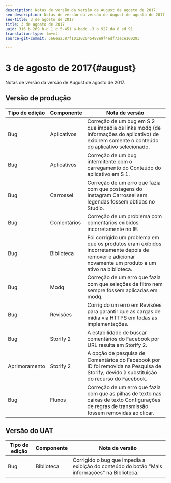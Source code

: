 ```yaml
---
description: Notas de versão da versão de August de agosto de 2017.
seo-description: Notas de versão da versão de August de agosto de 2017.
seo-title: 3 de agosto de 2017
title: 3 de agosto de 2017
uuid: 316 b 269 b-d 1 c 5-451 a-badc -3 b 927 da 8 ed 91
translation-type: tm+mt
source-git-commit: 566ea2587f101202045488e9f4edf73ece100293

---
```



# 3 de agosto de 2017{#august}

Notas de versão da versão de August de agosto de 2017.

## Versão de produção

| **Tipo de edição** | **Componente** | **Nota de versão** |
|---|---|---|
| Bug | Aplicativos | Correção de um bug em S 2 que impedia os links modq (de Informações do aplicativo) de exibirem somente o conteúdo do aplicativo selecionado. |
| Bug | Aplicativos | Correção de um bug intermitente com o carregamento do Conteúdo do aplicativo em S 1. |
| Bug | Carrossel | Correção de um erro que fazia com que postagens do Instagram Carrossel sem legendas fossem obtidas no Studio. |
| Bug | Comentários | Correção de um problema com comentários exibidos incorretamente no IE. |
| Bug | Biblioteca | Foi corrigido um problema em que os produtos eram exibidos incorretamente depois de remover e adicionar novamente um produto a um ativo na biblioteca. |
| Bug | Modq | Correção de um erro que fazia com que seleções de filtro nem sempre fossem aplicadas em modq. |
| Bug | Revisões | Corrigido um erro em Revisões para garantir que as cargas de mídia via HTTPS em todas as implementações. |
| Bug | Storify 2 | A estabilidade de buscar comentários do Facebook por URL resulta em Storify 2. |
| Aprimoramento | Storify 2 | A opção de pesquisa de Comentários do Facebook por ID foi removida na Pesquisa de Storify, devido à substituição do recurso do Facebook. |
| Bug | Fluxos | Correção de um erro que fazia com que as pilhas de texto nas caixas de texto Configurações de regras de transmissão fossem removidas ao clicar. |

## Versão do UAT

| **Tipo de edição** | **Componente** | **Nota de versão** |
|---|---|---|
| Bug | Biblioteca | Corrigido o bug que impedia a exibição do conteúdo do botão "Mais informações" na Biblioteca. |


